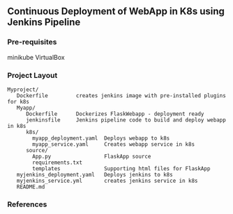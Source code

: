 ## Continuous Deployment of WebApp in K8s using Jenkins Pipeline

### Pre-requisites
minikube
VirtualBox

### Project Layout

```
Myproject/
   Dockerfile         creates jenkins image with pre-installed plugins for k8s
   Myapp/
      Dockerfile      Dockerizes FlaskWebapp - deployment ready
      jenkinsfile     Jenkins pipeline code to build and deploy webapp in k8s
      k8s/
        myapp_deployment.yaml  Deploys webapp to k8s
        myapp_service.yaml     Creates webapp service in k8s
      source/
        App.py                 FlaskApp source
        requirements.txt
        templates              Supporting html files for FlaskApp
   myjenkins_deployment.yaml   Deploys jenkins to k8s
   myjenkins_service.yml       creates jenkins service in k8s
   README.md

```

### References
